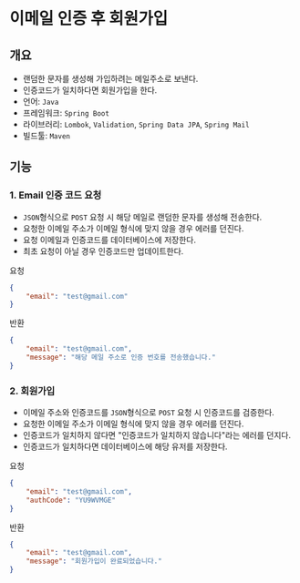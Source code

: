 # 이메일 인증 후 회원가입

## 개요
- 랜덤한 문자를 생성해 가입하려는 메일주소로 보낸다.
- 인증코드가 일치하다면 회원가입을 한다.
- 언어: `Java`
- 프레임워크: `Spring Boot`
- 라이브러리: `Lombok`, `Validation`, `Spring Data JPA`, `Spring Mail`
- 빌드툴: `Maven`

## 기능
### 1. Email 인증 코드 요청
- `JSON`형식으로 `POST` 요청 시 해당 메일로 랜덤한 문자를 생성해 전송한다.
- 요청한 이메일 주소가 이메일 형식에 맞지 않을 경우 에러를 던진다.
- 요청 이메일과 인증코드를 데이터베이스에 저장한다.
- 최초 요청이 아닐 경우 인증코드만 업데이트한다.
  
요청
  
```json
{
    "email": "test@gmail.com"
}
```
  
반환
  
```json
{
    "email": "test@gmail.com",
    "message": "해당 메일 주소로 인증 번호를 전송했습니다."
}
```
### 2. 회원가입
- 이메일 주소와 인증코드를 `JSON`형식으로 `POST` 요청 시 인증코드를 검증한다.
- 요청한 이메일 주소가 이메일 형식에 맞지 않을 경우 에러를 던진다.
- 인증코드가 일치하지 않다면 "인증코드가 일치하지 않습니다"라는 에러를 던지다.
- 인증코드가 일치하다면 데이터베이스에 해당 유저를 저장한다.
  
요청
  
```json
{
    "email": "test@gmail.com",
    "authCode": "YU9WVMGE"
}
```
  
반환
  
```json
{
    "email": "test@gmail.com",
    "message": "회원가입이 완료되었습니다."
}
```